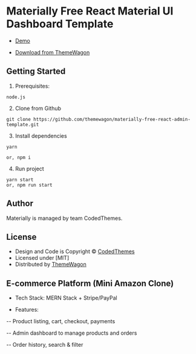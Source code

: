 # Materially Free React Material UI Dashboard Template 

- [Demo](https://themewagon.github.io/materially-free-react-admin-template/)

- [Download from ThemeWagon](https://themewagon.com/themes/Materially/)

## Getting Started

1. Prerequisites:

```
node.js
```

2. Clone from Github

```
git clone https://github.com/themewagon/materially-free-react-admin-template.git
```

3. Install dependencies

```
yarn

or, npm i
```

4. Run project

```
yarn start
or, npm run start 
```

## Author

Materially is managed by team CodedThemes.


## License

- Design and Code is Copyright &copy; [CodedThemes](https://codedthemes.com)
- Licensed under [MIT]
- Distributed by [ThemeWagon](https://themewagon.com)



## E-commerce Platform (Mini Amazon Clone)

- Tech Stack: MERN Stack + Stripe/PayPal

- Features:

-- Product listing, cart, checkout, payments

-- Admin dashboard to manage products and orders

-- Order history, search & filter
